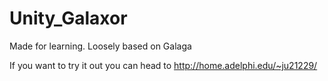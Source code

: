 # Unity_Galaxor
Made for learning.  Loosely based on Galaga

If you want to try it out you can head to http://home.adelphi.edu/~ju21229/
